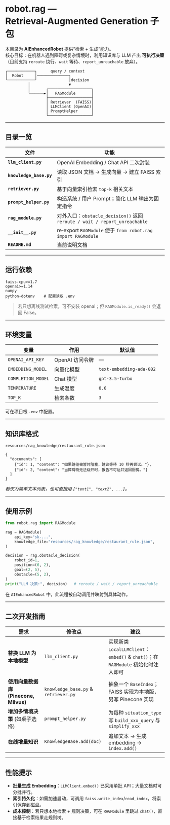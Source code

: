 # robot.rag — Retrieval‑Augmented Generation 子包

本目录为 **AIEnhancedRobot** 提供“检索 + 生成”能力。  
核心目标：在机器人遇到障碍或复杂情境时，利用知识库与 LLM 产出 **可执行决策**  
（目前支持 `reroute` 绕行、`wait` 等待、`report_unreachable` 放弃）。

```
┌────────────┐      query / context
│  Robot     │──────────────┐
└────────────┘              │decision
          │                 ▼
          │       ┌───────────────────┐
          └──────►│   RAGModule       │
                  ├───────────────────┤
                  │ Retriever  (FAISS)│
                  │ LLMClient (OpenAI)│
                  │ PromptHelper      │
                  └───────────────────┘
```

---

## 目录一览

| 文件 | 功能 |
|------|------|
| **`llm_client.py`** | OpenAI Embedding / Chat API 二次封装 |
| **`knowledge_base.py`** | 读取 JSON 文档 → 生成向量 → 建立 FAISS 索引 |
| **`retriever.py`** | 基于向量索引检索 `top‑k` 相关文本 |
| **`prompt_helper.py`** | 构造系统 / 用户 Prompt；简化 LLM 输出为固定指令 |
| **`rag_module.py`** | 对外入口：`obstacle_decision()` 返回 `reroute / wait / report_unreachable` |
| **`__init__.py`** | re‑export `RAGModule` 便于 `from robot.rag import RAGModule` |
| **`README.md`** | 当前说明文档 |

---

## 运行依赖

```text
faiss-cpu>=1.7
openai>=1.14
numpy
python-dotenv    # 配置读取 .env
```

> 若只想离线测试检索，可不安装 openai；但 `RAGModule.is_ready()` 会返回 False。

---

## 环境变量

| 变量 | 作用 | 默认值 |
|------|------|--------|
| `OPENAI_API_KEY` | OpenAI 访问令牌 | — |
| `EMBEDDING_MODEL` | 向量化模型 | `text-embedding-ada-002` |
| `COMPLETION_MODEL` | Chat 模型 | `gpt-3.5-turbo` |
| `TEMPERATURE` | 生成温度 | `0.0` |
| `TOP_K` | 检索条数 | `3` |

可在项目根 `.env` 中配置。

---

## 知识库格式

`resources/rag_knowledge/restaurant_rule.json`

```jsonc
{
  "documents": [
    {"id": 1, "content": "如果路径被暂时阻塞，建议等待 10 秒再尝试。"},
    {"id": 2, "content": "当障碍物无法绕开时，报告不可达并返回厨房。"}
  ]
}
```

*若仅为简单文本列表，也可直接用 `["text1", "text2", ...]`。*

---

## 使用示例

```python
from robot.rag import RAGModule

rag = RAGModule(
    api_key="sk-...",
    knowledge_file="resources/rag_knowledge/restaurant_rule.json",
)

decision = rag.obstacle_decision(
    robot_id=1,
    position=(6, 2),
    goal=(2, 5),
    obstacle=(5, 2),
)
print("LLM 决策:", decision)   # reroute / wait / report_unreachable
```

在 `AIEnhancedRobot` 中，此流程被自动调用并映射到具体动作。

---

## 二次开发指南

| 需求 | 修改点 | 建议 |
|------|--------|------|
| **替换 LLM 为本地模型** | `llm_client.py` | 实现新类 `LocalLLMClient`：`embed()` & `chat()`；在 `RAGModule` 初始化时注入即可 |
| **使用向量数据库 (Pinecone, Milvus)** | `knowledge_base.py` & `retriever.py` | 抽象一个 `BaseIndex`；FAISS 实现为本地版，另写 Pinecone 实现 |
| **增加多情境决策** (如桌子选择) | `prompt_helper.py` | 为每种 `situation_type` 写 `build_xxx_query` 与 `simplify_xxx` |
| **在线增量知识** | `KnowledgeBase.add(doc)` | 追加文本 → 生成 embedding → `index.add()` |

---

## 性能提示

* **批量生成 Embedding**：`LLMClient.embed()` 已采用单批 API；大量文档时可分批并行。  
* **索引持久化**：如需加速启动，可调用 `faiss.write_index`/`read_index`，将索引保存到磁盘。  
* **成本控制**：若只想本地检索 + 规则决策，可在 `RAGModule` 里跳过 `chat()`，直接基于检索结果走规则树。

